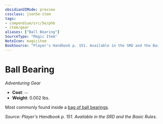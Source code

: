 ```yaml
---
obsidianUIMode: preview
cssclass: json5e-item
tags:
- compendium/src/5e/phb
- item/gear
aliases: ["Ball Bearing"]
SourceType: "Magic Item"
NoteIcon: magicitem
BookSource: "Player's Handbook p. 151. Available in the SRD and the Basic Rules."
---
```

# Ball Bearing
*Adventuring Gear*  

- **Cost**: ⏤
- **Weight**: 0.002 lbs.

Most commonly found inside a [bag of ball bearings](/2-Mechanics/CLI/items/ball-bearings-bag-of-1000.md).

*Source: Player's Handbook p. 151. Available in the SRD and the Basic Rules.*